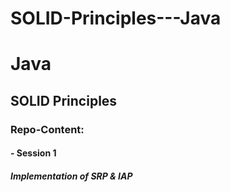 # SOLID-Principles---Java

# Java

## SOLID Principles

### Repo-Content:
#### - Session 1
##### Implementation of SRP & IAP






